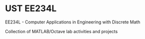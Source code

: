 # UST EE234L
<p>EE234L - Computer Applications in Engineering with Discrete Math</p>
<p>Collection of MATLAB/Octave lab activities and projects</p>
